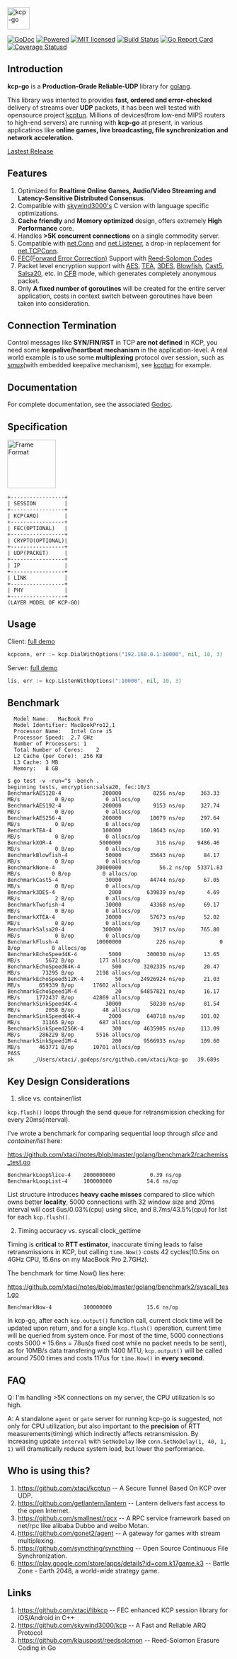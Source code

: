 <img src="kcp-go.png" alt="kcp-go" height="50px" />


[![GoDoc][1]][2] [![Powered][9]][10] [![MIT licensed][11]][12] [![Build Status][3]][4] [![Go Report Card][5]][6] [![Coverage Statusd][7]][8]

[1]: https://godoc.org/github.com/xtaci/kcp-go?status.svg
[2]: https://godoc.org/github.com/xtaci/kcp-go
[3]: https://travis-ci.org/xtaci/kcp-go.svg?branch=master
[4]: https://travis-ci.org/xtaci/kcp-go
[5]: https://goreportcard.com/badge/github.com/xtaci/kcp-go
[6]: https://goreportcard.com/report/github.com/xtaci/kcp-go
[7]: https://codecov.io/gh/xtaci/kcp-go/branch/master/graph/badge.svg
[8]: https://codecov.io/gh/xtaci/kcp-go
[9]: https://img.shields.io/badge/KCP-Powered-blue.svg
[10]: https://github.com/skywind3000/kcp
[11]: https://img.shields.io/badge/license-MIT-blue.svg
[12]: LICENSE

## Introduction

**kcp-go** is a **Production-Grade Reliable-UDP** library for [golang](https://golang.org/). 

This library was intented to provides **fast, ordered and error-checked** delivery of streams over **UDP** packets, it has been well tested with opensource project [kcptun](https://github.com/xtaci/kcptun). Millions of devices(from low-end MIPS routers to high-end servers) are running with **kcp-go** at present, in various applicatinos like **online games, live broadcasting, file synchronization and network acceleration**.

[Lastest Release](https://github.com/xtaci/kcp-go/releases)

## Features

1. Optimized for **Realtime Online Games, Audio/Video Streaming and Latency-Sensitive Distributed Consensus**.
1. Compatible with [skywind3000's](https://github.com/skywind3000) C version with language specific optimizations.
1. **Cache friendly** and **Memory optimized** design, offers extremely **High Performance** core.
1. Handles **>5K concurrent connections** on a single commodity server.
1. Compatible with [net.Conn](https://golang.org/pkg/net/#Conn) and [net.Listener](https://golang.org/pkg/net/#Listener), a drop-in replacement for [net.TCPConn](https://golang.org/pkg/net/#TCPConn).
1. [FEC(Forward Error Correction)](https://en.wikipedia.org/wiki/Forward_error_correction) Support with [Reed-Solomon Codes](https://en.wikipedia.org/wiki/Reed%E2%80%93Solomon_error_correction)
1. Packet level encryption support with [AES](https://en.wikipedia.org/wiki/Advanced_Encryption_Standard), [TEA](https://en.wikipedia.org/wiki/Tiny_Encryption_Algorithm), [3DES](https://en.wikipedia.org/wiki/Triple_DES), [Blowfish](https://en.wikipedia.org/wiki/Blowfish_(cipher)), [Cast5](https://en.wikipedia.org/wiki/CAST-128), [Salsa20]( https://en.wikipedia.org/wiki/Salsa20), etc. in [CFB](https://en.wikipedia.org/wiki/Block_cipher_mode_of_operation#Cipher_Feedback_.28CFB.29) mode, which generates completely anonymous packet.
1. Only **A fixed number of goroutines** will be created for the entire server application, costs in context switch between goroutines have been taken into consideration.

## Connection Termination

Control messages like **SYN/FIN/RST** in TCP **are not defined** in KCP, you need some **keepalive/heartbeat mechanism** in the application-level. A real world example is to use some **multiplexing** protocol over session, such as [smux](https://github.com/xtaci/smux)(with embedded keepalive mechanism), see [kcptun](https://github.com/xtaci/kcptun) for example.

## Documentation

For complete documentation, see the associated [Godoc](https://godoc.org/github.com/xtaci/kcp-go).

## Specification

<img src="frame.png" alt="Frame Format" height="109px" />

```
+-----------------+
| SESSION         |
+-----------------+
| KCP(ARQ)        |
+-----------------+
| FEC(OPTIONAL)   |
+-----------------+
| CRYPTO(OPTIONAL)|
+-----------------+
| UDP(PACKET)     |
+-----------------+
| IP              |
+-----------------+
| LINK            |
+-----------------+
| PHY             |
+-----------------+
(LAYER MODEL OF KCP-GO)
```


## Usage

Client:   [full demo](https://github.com/xtaci/kcptun/blob/master/client/main.go)
```go
kcpconn, err := kcp.DialWithOptions("192.168.0.1:10000", nil, 10, 3)
```
Server:   [full demo](https://github.com/xtaci/kcptun/blob/master/server/main.go)
```go
lis, err := kcp.ListenWithOptions(":10000", nil, 10, 3)
```

## Benchmark
```
  Model Name:	MacBook Pro
  Model Identifier:	MacBookPro12,1
  Processor Name:	Intel Core i5
  Processor Speed:	2.7 GHz
  Number of Processors:	1
  Total Number of Cores:	2
  L2 Cache (per Core):	256 KB
  L3 Cache:	3 MB
  Memory:	8 GB
```
```
$ go test -v -run=^$ -bench .
beginning tests, encryption:salsa20, fec:10/3
BenchmarkAES128-4          	  200000	      8256 ns/op	 363.33 MB/s	       0 B/op	       0 allocs/op
BenchmarkAES192-4          	  200000	      9153 ns/op	 327.74 MB/s	       0 B/op	       0 allocs/op
BenchmarkAES256-4          	  200000	     10079 ns/op	 297.64 MB/s	       0 B/op	       0 allocs/op
BenchmarkTEA-4             	  100000	     18643 ns/op	 160.91 MB/s	       0 B/op	       0 allocs/op
BenchmarkXOR-4             	 5000000	       316 ns/op	9486.46 MB/s	       0 B/op	       0 allocs/op
BenchmarkBlowfish-4        	   50000	     35643 ns/op	  84.17 MB/s	       0 B/op	       0 allocs/op
BenchmarkNone-4            	30000000	        56.2 ns/op	53371.83 MB/s	       0 B/op	       0 allocs/op
BenchmarkCast5-4           	   30000	     44744 ns/op	  67.05 MB/s	       0 B/op	       0 allocs/op
Benchmark3DES-4            	    2000	    639839 ns/op	   4.69 MB/s	       2 B/op	       0 allocs/op
BenchmarkTwofish-4         	   30000	     43368 ns/op	  69.17 MB/s	       0 B/op	       0 allocs/op
BenchmarkXTEA-4            	   30000	     57673 ns/op	  52.02 MB/s	       0 B/op	       0 allocs/op
BenchmarkSalsa20-4         	  300000	      3917 ns/op	 765.80 MB/s	       0 B/op	       0 allocs/op
BenchmarkFlush-4           	10000000	       226 ns/op	       0 B/op	       0 allocs/op
BenchmarkEchoSpeed4K-4     	    5000	    300030 ns/op	  13.65 MB/s	    5672 B/op	     177 allocs/op
BenchmarkEchoSpeed64K-4    	     500	   3202335 ns/op	  20.47 MB/s	   73295 B/op	    2198 allocs/op
BenchmarkEchoSpeed512K-4   	      50	  24926924 ns/op	  21.03 MB/s	  659339 B/op	   17602 allocs/op
BenchmarkEchoSpeed1M-4     	      20	  64857821 ns/op	  16.17 MB/s	 1772437 B/op	   42869 allocs/op
BenchmarkSinkSpeed4K-4     	   30000	     50230 ns/op	  81.54 MB/s	    2058 B/op	      48 allocs/op
BenchmarkSinkSpeed64K-4    	    2000	    648718 ns/op	 101.02 MB/s	   31165 B/op	     687 allocs/op
BenchmarkSinkSpeed256K-4   	     300	   4635905 ns/op	 113.09 MB/s	  286229 B/op	    5516 allocs/op
BenchmarkSinkSpeed1M-4     	     200	   9566933 ns/op	 109.60 MB/s	  463771 B/op	   10701 allocs/op
PASS
ok  	_/Users/xtaci/.godeps/src/github.com/xtaci/kcp-go	39.689s
```

## Key Design Considerations

1. slice vs. container/list

`kcp.flush()` loops through the send queue for retransmission checking for every 20ms(interval).

I've wrote a benchmark for comparing sequential loop through *slice* and *container/list* here:

https://github.com/xtaci/notes/blob/master/golang/benchmark2/cachemiss_test.go

```
BenchmarkLoopSlice-4   	2000000000	         0.39 ns/op
BenchmarkLoopList-4    	100000000	        54.6 ns/op
```

List structure introduces **heavy cache misses** compared to slice which owns better **locality**, 5000 connections with 32 window size and 20ms interval will cost 6us/0.03%(cpu) using slice, and 8.7ms/43.5%(cpu) for list for each `kcp.flush()`.

2. Timing accuracy vs. syscall clock_gettime

Timing is **critical** to **RTT estimator**, inaccurate timing leads to false retransmissions in KCP, but calling `time.Now()` costs 42 cycles(10.5ns on 4GHz CPU, 15.6ns on my MacBook Pro 2.7GHz). 

The benchmark for time.Now() lies here:

https://github.com/xtaci/notes/blob/master/golang/benchmark2/syscall_test.go

```
BenchmarkNow-4         	100000000	        15.6 ns/op
```

In kcp-go, after each `kcp.output()` function call, current clock time will be updated upon return, and for a single `kcp.flush()` operation, current time will be queried from system once. For most of the time, 5000 connections costs 5000 * 15.6ns = 78us(a fixed cost while no packet needs to be sent), as for 10MB/s data transfering with 1400 MTU, `kcp.output()` will be called around 7500 times and costs 117us for `time.Now()` in **every second**.


## FAQ

Q: I'm handling >5K connections on my server, the CPU utilization is so high.

A: A standalone `agent` or `gate` server for running kcp-go is suggested, not only for CPU utilization, but also important to the **precision** of RTT measurements(timing) which indirectly affects retransmission. By increasing update `interval` with `SetNoDelay` like `conn.SetNoDelay(1, 40, 1, 1)` will dramatically reduce system load, but lower the performance.

## Who is using this?

1. https://github.com/xtaci/kcptun -- A Secure Tunnel Based On KCP over UDP.
2. https://github.com/getlantern/lantern -- Lantern delivers fast access to the open Internet. 
3. https://github.com/smallnest/rpcx -- A RPC service framework based on net/rpc like alibaba Dubbo and weibo Motan.
4. https://github.com/gonet2/agent -- A gateway for games with stream multiplexing.
5. https://github.com/syncthing/syncthing -- Open Source Continuous File Synchronization.
6. https://play.google.com/store/apps/details?id=com.k17game.k3 -- Battle Zone - Earth 2048, a world-wide strategy game.

## Links

1. https://github.com/xtaci/libkcp -- FEC enhanced KCP session library for iOS/Android in C++
2. https://github.com/skywind3000/kcp -- A Fast and Reliable ARQ Protocol
3. https://github.com/klauspost/reedsolomon -- Reed-Solomon Erasure Coding in Go
